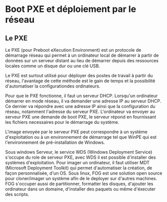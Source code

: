 # Boot PXE et déploiement par le réseau 

## Le PXE

Le PXE (pour Preboot eXecution Environment) est un protocole de démarrage réseau qui permet à un ordinateur local de démarrer à partir de données sur un serveur distant au lieu
de démarrer depuis des ressources locales comme un disque dur ou une clé USB. 

Le PXE est surtout utilisé pour déployer des postes de travail à partir du réseau, l'avantage de cette méthode est le gain de temps et la possibilité d'automatiser la 
configurationdes ordinateurs. 

Pour que le PXE fonctionne, il faut un serveur DHCP. Lorsqu'un ordinateur démarrer en mode réseau, il va demander une adresse IP au serveur DHCP. Ce dernier va répondre avec 
une adresse IP ainsi que la configuration du réseau, notamment l'adresse du serveur PXE. L'ordinateur va envoyer au serveur PXE une demande de boot PXE, le serveur répond en 
fournissant les fichiers necessaires pour le démarrage du système.

L'image envoyée par le serveur PXE peut correspondre à un système d'exploitation ou à un environnement de démarrage tel que WinPE qui est l'environnement de pré-installation de 
Windows.

Sous windows Serveur, le service WDS (Windows Deployment Service) s'occupe du role de serveur PXE, avec WDS il est possible d'installer des systèmes d'exploitation. Pour imager un ordinateur, il faut utiliser MDT (Microsoft Deployment Toolkit) qui permet d'automatiser la création, de façon personnalisée, d'un OS.
Sous linux, FOG est une solution open source pour cloner/imager un système afin de le deployer sur d'autres machines. FOG s'occuper aussi de partitionner, formatter les disques,
d'ajouter les ordinateur dans un domaine, d'installer des paquets ou même d'éxecuter des scripts.
